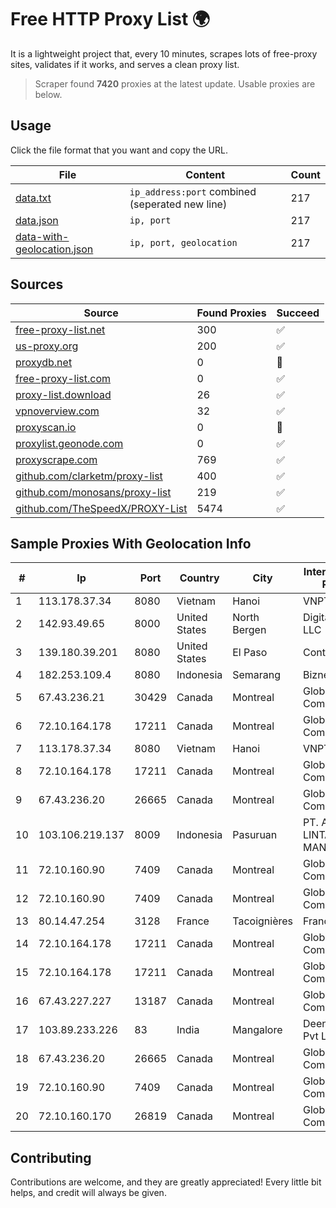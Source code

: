 
# Free HTTP Proxy List 🌍

It is a lightweight project that, every 10 minutes, scrapes lots of free-proxy sites, validates if it works, and serves a clean proxy list.


> Scraper found **7420** proxies at the latest update. Usable proxies are below.

## Usage

Click the file format that you want and copy the URL.


|File|Content|Count|
|----|-------|-----|
|[data.txt](https://raw.githubusercontent.com/themiralay/Proxy-List-World/master/data.txt)|`ip_address:port` combined (seperated new line)|217|
|[data.json](https://raw.githubusercontent.com/themiralay/Proxy-List-World/master/data.json)|`ip, port`|217|
|[data-with-geolocation.json](https://raw.githubusercontent.com/themiralay/Proxy-List-World/master/data-with-geolocation.json)|`ip, port, geolocation`|217|

## Sources

|Source|Found Proxies|Succeed|
|------|-------------|-------|
|[free-proxy-list.net](https://free-proxy-list.net)|300|✅|
|[us-proxy.org](https://www.us-proxy.org)|200|✅|
|[proxydb.net](http://proxydb.net)|0|🚫|
|[free-proxy-list.com](https://free-proxy-list.com/?page=&port=&type%5B%5D=http&type%5B%5D=https&up_time=0&search=Search)|0|✅|
|[proxy-list.download](https://www.proxy-list.download/HTTP)|26|✅|
|[vpnoverview.com](https://vpnoverview.com/privacy/anonymous-browsing/free-proxy-servers)|32|✅|
|[proxyscan.io](https://www.proxyscan.io)|0|🚫|
|[proxylist.geonode.com](https://proxylist.geonode.com/api/proxy-list?limit=300&page=1&sort_by=lastChecked&sort_type=desc&protocols=http,https)|0|✅|
|[proxyscrape.com](https://api.proxyscrape.com/v2/?request=displayproxies&protocol=http&timeout=10000&country=all&ssl=all&anonymity=all)|769|✅|
|[github.com/clarketm/proxy-list](https://raw.githubusercontent.com/clarketm/proxy-list/master/proxy-list-raw.txt)|400|✅|
|[github.com/monosans/proxy-list](https://raw.githubusercontent.com/monosans/proxy-list/main/proxies/http.txt)|219|✅|
|[github.com/TheSpeedX/PROXY-List](https://raw.githubusercontent.com/TheSpeedX/PROXY-List/master/http.txt)|5474|✅|


## Sample Proxies With Geolocation Info

|#|Ip|Port|Country|City|Internet Service Provider|
|-|--|----|-------|----|-------------------------|
|1|113.178.37.34|8080|Vietnam|Hanoi|VNPT|
|2|142.93.49.65|8000|United States|North Bergen|DigitalOcean, LLC|
|3|139.180.39.201|8080|United States|El Paso|Conterra|
|4|182.253.109.4|8080|Indonesia|Semarang|Biznet Metronet|
|5|67.43.236.21|30429|Canada|Montreal|GloboTech Communications|
|6|72.10.164.178|17211|Canada|Montreal|GloboTech Communications|
|7|113.178.37.34|8080|Vietnam|Hanoi|VNPT|
|8|72.10.164.178|17211|Canada|Montreal|GloboTech Communications|
|9|67.43.236.20|26665|Canada|Montreal|GloboTech Communications|
|10|103.106.219.137|8009|Indonesia|Pasuruan|PT. ARTHA LINTAS DATA MANDIRI|
|11|72.10.160.90|7409|Canada|Montreal|GloboTech Communications|
|12|72.10.160.90|7409|Canada|Montreal|GloboTech Communications|
|13|80.14.47.254|3128|France|Tacoignières|France Telecom|
|14|72.10.164.178|17211|Canada|Montreal|GloboTech Communications|
|15|72.10.164.178|17211|Canada|Montreal|GloboTech Communications|
|16|67.43.227.227|13187|Canada|Montreal|GloboTech Communications|
|17|103.89.233.226|83|India|Mangalore|Deenet Services Pvt Ltd|
|18|67.43.236.20|26665|Canada|Montreal|GloboTech Communications|
|19|72.10.160.90|7409|Canada|Montreal|GloboTech Communications|
|20|72.10.160.170|26819|Canada|Montreal|GloboTech Communications|



## Contributing

Contributions are welcome, and they are greatly appreciated! Every
little bit helps, and credit will always be given.


